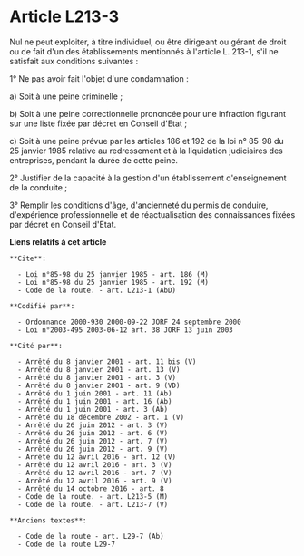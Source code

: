 # Article L213-3

Nul ne peut exploiter, à titre individuel, ou être dirigeant ou gérant de droit ou de fait d'un des établissements mentionnés
à l'article L. 213-1, s'il ne satisfait aux conditions suivantes :

1° Ne pas avoir fait l'objet d'une condamnation :

a) Soit à une peine criminelle ;

b) Soit à une peine correctionnelle prononcée pour une infraction figurant sur une liste fixée par décret en Conseil d'Etat ;

c) Soit à une peine prévue par les articles 186 et 192 de la loi n° 85-98 du 25 janvier 1985 relative au redressement et à la
liquidation judiciaires des entreprises, pendant la durée de cette peine.

2° Justifier de la capacité à la gestion d'un établissement d'enseignement de la conduite ;

3° Remplir les conditions d'âge, d'ancienneté du permis de conduire, d'expérience professionnelle et de réactualisation des
connaissances fixées par décret en Conseil d'Etat.

**Liens relatifs à cet article**

	**Cite**:

	  - Loi n°85-98 du 25 janvier 1985 - art. 186 (M)
	  - Loi n°85-98 du 25 janvier 1985 - art. 192 (M)
	  - Code de la route. - art. L213-1 (AbD)

	**Codifié par**:

	  - Ordonnance 2000-930 2000-09-22 JORF 24 septembre 2000
	  - Loi n°2003-495 2003-06-12 art. 38 JORF 13 juin 2003

	**Cité par**:

	  - Arrêté du 8 janvier 2001 - art. 11 bis (V)
	  - Arrêté du 8 janvier 2001 - art. 13 (V)
	  - Arrêté du 8 janvier 2001 - art. 3 (V)
	  - Arrêté du 8 janvier 2001 - art. 9 (VD)
	  - Arrêté du 1 juin 2001 - art. 11 (Ab)
	  - Arrêté du 1 juin 2001 - art. 16 (Ab)
	  - Arrêté du 1 juin 2001 - art. 3 (Ab)
	  - Arrêté du 18 décembre 2002 - art. 1 (V)
	  - Arrêté du 26 juin 2012 - art. 3 (V)
	  - Arrêté du 26 juin 2012 - art. 6 (V)
	  - Arrêté du 26 juin 2012 - art. 7 (V)
	  - Arrêté du 26 juin 2012 - art. 9 (V)
	  - Arrêté du 12 avril 2016 - art. 12 (V)
	  - Arrêté du 12 avril 2016 - art. 3 (V)
	  - Arrêté du 12 avril 2016 - art. 7 (V)
	  - Arrêté du 12 avril 2016 - art. 9 (V)
	  - Arrêté du 14 octobre 2016 - art. 8
	  - Code de la route. - art. L213-5 (M)
	  - Code de la route. - art. L213-7 (V)

	**Anciens textes**:

	  - Code de la route - art. L29-7 (Ab)
	  - Code de la route L29-7
